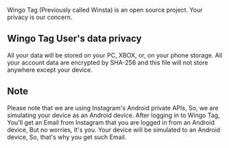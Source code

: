 Wingo Tag (Previously called Winsta) is an open source project. 
Your privacy is our concern. 

## Wingo Tag User's data privacy
All your data will be stored on your PC, XBOX, or, on your phone storage. All your account data are encrypted by SHA-256 and this file will not store anywhere except your device.

## Note
Please note that we are using Instagram's Android private APIs, So, we are simulating your device as an Android device. 
After logging in to Wingo Tag, You'll get an Email from Instagram that you are logged in from an Android device, But no worries, It's you.
Your device will be simulated to an Android device, So, that's why you get such Email. 
